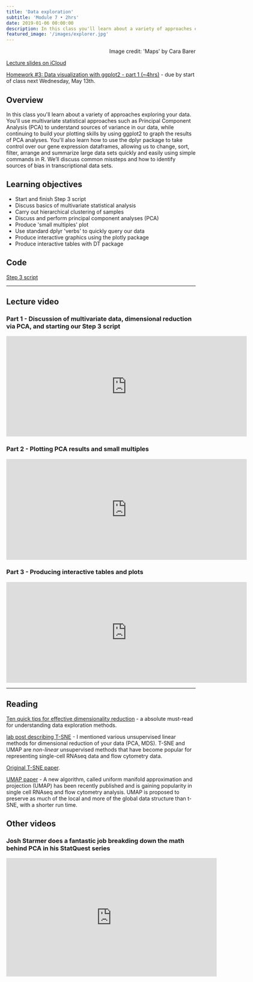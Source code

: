 ```yaml
---
title: 'Data exploration'
subtitle: 'Module 7 • 2hrs'
date: 2019-01-06 00:00:00
description: In this class you'll learn about a variety of approaches exploring your data.  You'll use multivariate statistical approaches such as Principal Component Analysis (PCA) to understand sources of variance in our data, while continuing to build your plotting skills by using ggplot2 to graph the results of PCA analyses. You'll also learn how to use the dplyr package to take control over our gene expression dataframes, allowing us to change, sort, filter, arrange and summarize large data sets quickly and easily using simple commands in R.  We’ll discuss common missteps and how to identify sources of bias in transcriptional data sets.  
featured_image: '/images/explorer.jpg'
---
```


<div style="text-align: right"> Image credit: 'Maps' by Cara Barer</div>

[Lecture slides on iCloud](https://www.icloud.com/keynote/0yQPc4lJXR9owaIo8fNO5IQxg#Lecture7%5FdataExploration)

[Homework #3: Data visualization with ggplot2 - part 1 (~4hrs)](https://www.datacamp.com/courses/data-visualization-with-ggplot2-1) - due by start of class next Wednesday, May 13th.

## Overview

In this class you'll learn about a variety of approaches exploring your data.  You'll use multivariate statistical approaches such as Principal Component Analysis (PCA) to understand sources of variance in our data, while continuing to build your plotting skills by using ggplot2 to graph the results of PCA analyses. You'll also learn how to use the dplyr package to take control over our gene expression dataframes, allowing us to change, sort, filter, arrange and summarize large data sets quickly and easily using simple commands in R.  We’ll discuss common missteps and how to identify sources of bias in transcriptional data sets.

## Learning objectives

* Start and finish Step 3 script
* Discuss basics of multivariate statistical analysis
* Carry out hierarchical clustering of samples
* Discuss and perform principal component analyses (PCA)
* Produce 'small multiples' plot
* Use standard dplyr 'verbs' to quickly query our data
* Produce interactive graphics using the plotly package
* Produce interactive tables with DT package

## Code

[Step 3 script](http://DIYtranscriptomics.github.io/Code/files/Step3_multivariate.R)

---

## Lecture video

### Part 1 - Discussion of multivariate data, dimensional reduction via PCA, and starting our Step 3 script

<iframe src="https://player.vimeo.com/video/415584939" width="640" height="267" frameborder="0" allow="autoplay; fullscreen" allowfullscreen></iframe>

### Part 2 - Plotting PCA results and small multiples

<iframe src="https://player.vimeo.com/video/415642798" width="640" height="268" frameborder="0" allow="autoplay; fullscreen" allowfullscreen></iframe>

### Part 3 - Producing interactive tables and plots

<iframe src="https://player.vimeo.com/video/415644355" width="640" height="268" frameborder="0" allow="autoplay; fullscreen" allowfullscreen></iframe>

---

## Reading

[Ten quick tips for effective dimensionality reduction](https://doi.org/10.1371/journal.pcbi.1006907) - a absolute must-read for understanding data exploration methods.

[lab post describing T-SNE](http://distill.pub/2016/misread-tsne/) - I mentioned various unsupervised linear methods for dimensional reduction of your data (PCA, MDS).  T-SNE and UMAP are *non-linear* unsupervised methods that have become popular for representing single-cell RNAseq data and flow cytometry data. 

[Original T-SNE paper](http://DIYtranscriptomics.github.io/Reading/files/TSNE.pdf).  

[UMAP paper](https://www.nature.com/articles/nbt.4314) - A new algorithm, called uniform manifold approximation and projection (UMAP) has been recently published and is gaining popularity in single cell RNAseq and flow cytometry analysis.  UMAP is proposed to preserve as much of the local and more of the global data structure than t-SNE, with a shorter run time.
 

## Other videos

### Josh Starmer does a fantastic job breakding down the math behind PCA in his StatQuest series 

<iframe width="560" height="315" src="https://www.youtube.com/embed/FgakZw6K1QQ" frameborder="0" allow="accelerometer; autoplay; encrypted-media; gyroscope; picture-in-picture" allowfullscreen></iframe>